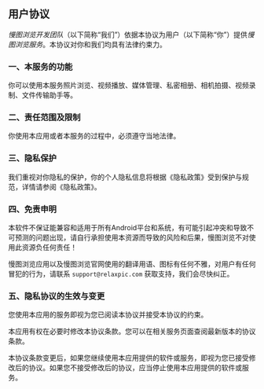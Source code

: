 ## 用户协议

*慢图浏览开发团队*（以下简称“我们”）依据本协议为用户（以下简称“你”）提供*慢图浏览服务*。本协议对你和我们均具有法律约束力。

### 一、本服务的功能

你可以使用本服务照片浏览、视频播放、媒体管理、私密相册、相机拍摄、视频录制、文件传输助手等。

### 二、责任范围及限制

你使用本应用或者本服务的过程中，必须遵守当地法律。

### 三、隐私保护

我们重视对你隐私的保护，你的个人隐私信息将根据《隐私政策》受到保护与规范，详情请参阅《隐私政策》。

### 四、免责申明

本软件不保证能兼容和适用于所有Android平台和系统，有可能引起冲突和导致不可预测的问题出现，请自行承担使用本资源而导致的风险和后果，慢图浏览不对使用此资源负任何责任！

慢图浏览应用以及慢图浏览官网使用的翻译用语、图标有任何不雅，对用户有任何冒犯的行为，请联系 `support@relaxpic.com` 获取支持，我们会尽快纠正。

### 五、隐私协议的生效与变更

您使用本应用的服务即视为您已阅读本协议并接受本协议的约束。

本应用有权在必要时修改本协议条款。您可以在相关服务页面查阅最新版本的协议条款。

本协议条款变更后，如果您继续使用本应用提供的软件或服务，即视为您已接受修改后的协议。如果您不接受修改后的协议，应当停止使用本应用提供的软件或服务。